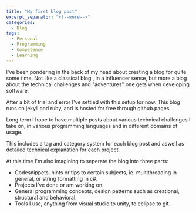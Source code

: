 ```yaml
---
title: "My first blog post"
excerpt_separator: "<!--more-->"
categories:
  - Blog
tags:
  - Personal
  - Programming
  - Competence
  - Learning
---
```


I've been pondering in the back of my head about creating a blog for quite some time. Not like a classical blog , in a influencer sense, but more a blog about the technical challenges and "adventures" one gets when developing software.
<!--more-->

After a bit of trial and error I've settled with this setup for now. This blog runs on jekyll and ruby, and is hosted for free through github.pages. 

Long term I hope to have multiple posts about various technical challenges I take on, in various programming languages and in different domains of usage. 

This includes a tag and category system for each blog post and aswell as detailed technical explanation for each project. 

At this time I'm also imagining to seperate the blog into three parts: 
- Codesnippets, hints or tips to certain subjects, ie. multithreading in general, or string formatting in c#.
- Projects I've done or am working on. 
- General programming concepts, design patterns such as creational, structural and behavioral. 
- Tools I use, anything from visual studio to unity, to eclipse to git. 